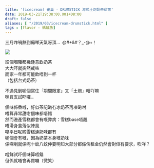 ```yaml
---
title: '[icecream] 雀巢 - DRUMSTICK 港式土炮奶茶甜筒'
date: 2019-03-21T19:38:00.001+08:00
draft: false
aliases: [ "/2019/03/icecream-drumstick.html" ]
tags : [flavor - 螞蟻族]
---
```


三月咋喎熱到癲咩天氣呀頂…  @#+&#？\_-@+！  

![](/images/milkteadrumstick.jpg)

細個嗰陣都幾鍾意飲奶茶  
大大吓就突然戒咗  
而家一年都可能飲唔到一杯  
（包括台式奶茶）  
  
不過見到呢個寫住「期間限定」又「土炮」咁吖嘛  
咪買支試吓囉…  
  
個味係香嘅，好似茶記啲冇冰奶茶再凍啲咁  
唔算非常甜咁個味都唔錯  
然而港產雪糕都會有嘅弊病：雪糕base唔靚  
唔滑身食落似陣風  
嗱平日呢啲雪糕連奶味都冇  
呢個會有嘅，因為奶茶本身嘅奶味  
係㗎喇就係呢十蚊八蚊仲要明知大部分都係俾租金仍然會對佢有要求，吹咩？  
  
嚐鮮試吓個味算唔錯  
但係就唔會再買囉（微笑）